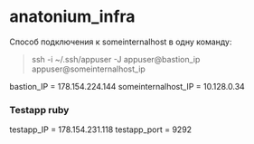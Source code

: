 # anatonium_infra
Способ подключения к someinternalhost в одну команду:
> ssh -i ~/.ssh/appuser -J appuser@bastion_ip appuser@someinternalhost_ip

bastion_IP = 178.154.224.144
someinternalhost_IP = 10.128.0.34

### Testapp ruby

testapp_IP = 178.154.231.118
testapp_port = 9292
